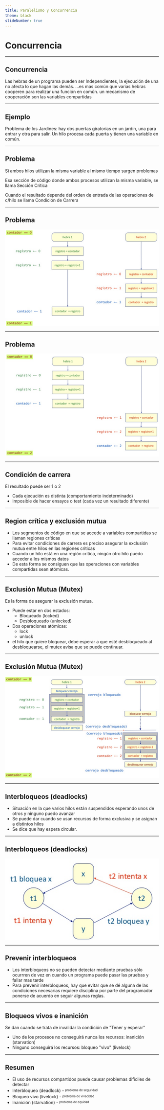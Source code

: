 ```yaml
---
title: Paralelismo y Concurrencia
theme: black
slideNumber: true
---
```

# Concurrencia

---
## Concurrencia

Las hebras de un programa pueden ser Independientes, la ejecución de una no afecta lo que hagan las demás.
...es mas común que varias hebras cooperen para realizar una función en común.
un mecanismo de cooperación son las variables compartidas 

---
## Ejemplo

 Problema de los Jardines: hay dos puertas giratorias en un jardín, una para entrar y otra para salir. Un hilo procesa cada puerta y tienen una variable en común. 


---
## Problema
Si ambos hilos utilizan la misma variable al mismo tiempo surgen problemas

Esa sección de código donde ambos procesos utilizan la misma variable, se llama Sección Crítica

Cuando el resultado depende del orden de entrada de las operaciones de c/hilo se llama Condición de Carrera

---
## Problema
![](images/Concurrencia/race1.png)

---
## Problema

![](images/Concurrencia/race2.png)

---
## Condición de carrera
 El resultado puede ser 1 o 2
* Cada ejecución es distinta (comportamiento indeterminado)
* Imposible de hacer ensayos o test (cada vez un resultado diferente)

---
## Region crítica y exclusión mutua

* Los segmentos de código en que se accede a variables compartidas se llaman regiones críticas
* Para evitar condiciones de carrera es preciso asegurar la exclusión mutua entre hilos en las regiones criticas 
* Cuando un hilo está en una región crítica, ningún otro hilo puedo acceder a los mismos datos
* De esta forma se consiguen que las operaciones con variables compartidas sean atómicas.

---
## Exclusión Mutua (Mutex)

 Es la forma de asegurar la exclusión mutua. 

* Puede estar en dos estados: 
   * Bloqueado (locked)
   * Desbloqueado (unlocked)
* Dos operaciones atómicas: 
  * lock
  * unlock
* el hilo que quiere bloquear, debe esperar a que esté desbloqueado
al desbloquearse, el mutex avisa que se puede continuar. 

---
## Exclusión Mutua (Mutex)

![](images/Concurrencia/mutex.png)

---
## Interbloqueos (deadlocks)

* Situación en la que varios hilos están suspendidos esperando unos de otros y ninguno puedo avanzar
* Se puede dar cuando se usan recursos de forma exclusiva y se asignan a distintos hilos
* Se dice que hay espera circular.
  
---
## Interbloqueos (deadlocks)

![](images/Concurrencia/deadlock.png)

---
## Prevenir interbloqueos

* Los interbloqueos no se pueden detectar mediante pruebas sólo ocurrren de vez en cuando un programa puede pasar las pruebas y fallar mas tarde 
* Para prevenir interbloqueos, hay que evitar que se dé alguna de las condiciones necesarias
requiere disciplina por parte del programador
ponerse de acuerdo en seguir algunas reglas. 

---
## Bloqueos vivos e inanición
Se dan cuando se trata de invalidar la condición de "Tener y esperar" 
* Uno de los procesos no conseguirá nunca los recursos: inanición (starvation)
* Ninguno conseguirá los recursos: bloqueo "vivo" (livelock)

---

## Resumen

* El uso de recursos compartidos puede causar problemas difíciles de detectar
* Interbloqueo (deadlock) - <sup><sub>problema de seguridad</sub></sup>
* Bloqueo vivo (livelock) - <sup><sub>problema de vivacidad</sub></sup>
* Inanición (starvation) - <sup><sub>problema de equidad</sub></sup>